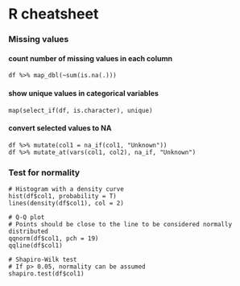 # R cheatsheet

### Missing values

#### count number of missing values in each column
`df %>% map_dbl(~sum(is.na(.)))`

#### show unique values in categorical variables
`map(select_if(df, is.character), unique)`

#### convert selected values to NA
`df %>% mutate(col1 = na_if(col1, "Unknown"))`      
`df %>% mutate_at(vars(col1, col2), na_if, "Unknown")`

### Test for normality
```
# Histogram with a density curve
hist(df$col1, probability = T)
lines(density(df$col1), col = 2)

# Q-Q plot
# Points should be close to the line to be considered normally distributed
qqnorm(df$col1, pch = 19)
qqline(df$col1)

# Shapiro-Wilk test
# If p> 0.05, normality can be assumed
shapiro.test(df$col1)
```
